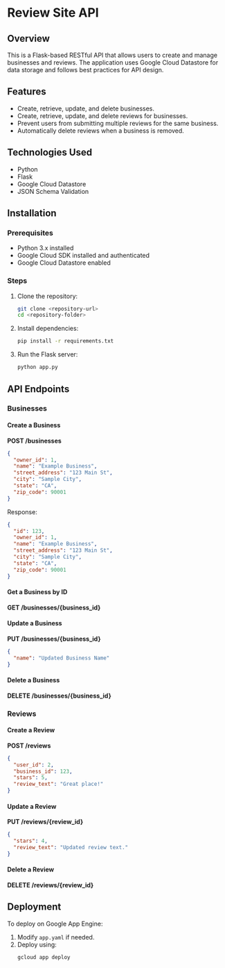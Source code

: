 # Review Site API

## Overview
This is a Flask-based RESTful API that allows users to create and manage businesses and reviews. The application uses Google Cloud Datastore for data storage and follows best practices for API design.

## Features
- Create, retrieve, update, and delete businesses.
- Create, retrieve, update, and delete reviews for businesses.
- Prevent users from submitting multiple reviews for the same business.
- Automatically delete reviews when a business is removed.

## Technologies Used
- Python
- Flask
- Google Cloud Datastore
- JSON Schema Validation

## Installation
### Prerequisites
- Python 3.x installed
- Google Cloud SDK installed and authenticated
- Google Cloud Datastore enabled

### Steps
1. Clone the repository:
   ```sh
   git clone <repository-url>
   cd <repository-folder>
   ```
2. Install dependencies:
   ```sh
   pip install -r requirements.txt
   ```
3. Run the Flask server:
   ```sh
   python app.py
   ```

## API Endpoints
### Businesses
#### Create a Business
**POST /businesses**
```json
{
  "owner_id": 1,
  "name": "Example Business",
  "street_address": "123 Main St",
  "city": "Sample City",
  "state": "CA",
  "zip_code": 90001
}
```
Response:
```json
{
  "id": 123,
  "owner_id": 1,
  "name": "Example Business",
  "street_address": "123 Main St",
  "city": "Sample City",
  "state": "CA",
  "zip_code": 90001
}
```

#### Get a Business by ID
**GET /businesses/{business_id}**

#### Update a Business
**PUT /businesses/{business_id}**
```json
{
  "name": "Updated Business Name"
}
```

#### Delete a Business
**DELETE /businesses/{business_id}**

### Reviews
#### Create a Review
**POST /reviews**
```json
{
  "user_id": 2,
  "business_id": 123,
  "stars": 5,
  "review_text": "Great place!"
}
```

#### Update a Review
**PUT /reviews/{review_id}**
```json
{
  "stars": 4,
  "review_text": "Updated review text."
}
```

#### Delete a Review
**DELETE /reviews/{review_id}**

## Deployment
To deploy on Google App Engine:
1. Modify `app.yaml` if needed.
2. Deploy using:
   ```sh
   gcloud app deploy
   ```


